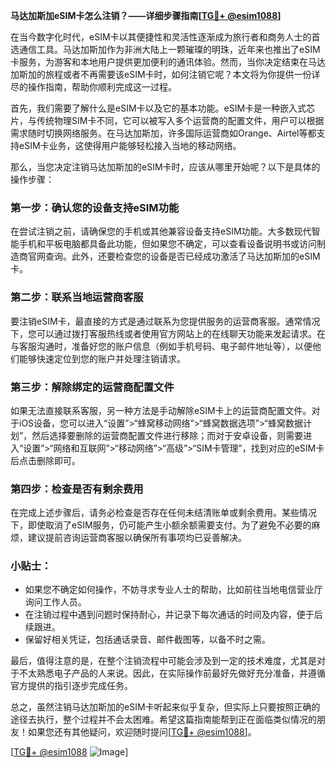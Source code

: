 **马达加斯加eSIM卡怎么注销？——详细步骤指南[[TG💪+ @esim1088](https://t.me/s/esim1088)]**

在当今数字化时代，eSIM卡以其便捷性和灵活性逐渐成为旅行者和商务人士的首选通信工具。马达加斯加作为非洲大陆上一颗璀璨的明珠，近年来也推出了eSIM卡服务，为游客和本地用户提供更加便利的通讯体验。然而，当你决定结束在马达加斯加的旅程或者不再需要该eSIM卡时，如何注销它呢？本文将为你提供一份详尽的操作指南，帮助你顺利完成这一过程。

首先，我们需要了解什么是eSIM卡以及它的基本功能。eSIM卡是一种嵌入式芯片，与传统物理SIM卡不同，它可以被写入多个运营商的配置文件，用户可以根据需求随时切换网络服务。在马达加斯加，许多国际运营商如Orange、Airtel等都支持eSIM卡业务，这使得用户能够轻松接入当地的移动网络。

那么，当您决定注销马达加斯加的eSIM卡时，应该从哪里开始呢？以下是具体的操作步骤：

### 第一步：确认您的设备支持eSIM功能
在尝试注销之前，请确保您的手机或其他兼容设备支持eSIM功能。大多数现代智能手机和平板电脑都具备此功能，但如果您不确定，可以查看设备说明书或访问制造商官网查询。此外，还要检查您的设备是否已经成功激活了马达加斯加的eSIM卡。

### 第二步：联系当地运营商客服
要注销eSIM卡，最直接的方式是通过联系为您提供服务的运营商客服。通常情况下，您可以通过拨打客服热线或者使用官方网站上的在线聊天功能来发起请求。在与客服沟通时，准备好您的账户信息（例如手机号码、电子邮件地址等），以便他们能够快速定位到您的账户并处理注销请求。

### 第三步：解除绑定的运营商配置文件
如果无法直接联系客服，另一种方法是手动解除eSIM卡上的运营商配置文件。对于iOS设备，您可以进入“设置”>“蜂窝移动网络”>“蜂窝数据选项”>“蜂窝数据计划”，然后选择要删除的运营商配置文件进行移除；而对于安卓设备，则需要进入“设置”>“网络和互联网”>“移动网络”>“高级”>“SIM卡管理”，找到对应的eSIM卡后点击删除即可。

### 第四步：检查是否有剩余费用
在完成上述步骤后，请务必检查是否存在任何未结清账单或剩余费用。某些情况下，即使取消了eSIM服务，仍可能产生小额余额需要支付。为了避免不必要的麻烦，建议提前咨询运营商客服以确保所有事项均已妥善解决。

### 小贴士：
- 如果您不确定如何操作，不妨寻求专业人士的帮助，比如前往当地电信营业厅询问工作人员。
- 在注销过程中遇到问题时保持耐心，并记录下每次通话的时间及内容，便于后续跟进。
- 保留好相关凭证，包括通话录音、邮件截图等，以备不时之需。

最后，值得注意的是，在整个注销流程中可能会涉及到一定的技术难度，尤其是对于不太熟悉电子产品的人来说。因此，在实际操作前最好先做好充分准备，并遵循官方提供的指引逐步完成任务。

总之，虽然注销马达加斯加的eSIM卡听起来似乎复杂，但实际上只要按照正确的途径去执行，整个过程并不会太困难。希望这篇指南能帮到正在面临类似情况的朋友！如果您还有其他疑问，欢迎随时提问[[TG💪+ @esim1088](https://t.me/s/esim1088)]。

[[TG💪+ @esim1088](https://t.me/s/esim1088) ![Image](https://i.postimg.cc/4NQfJmqS/Snipaste-2025-05-13-00-14-12.png)]